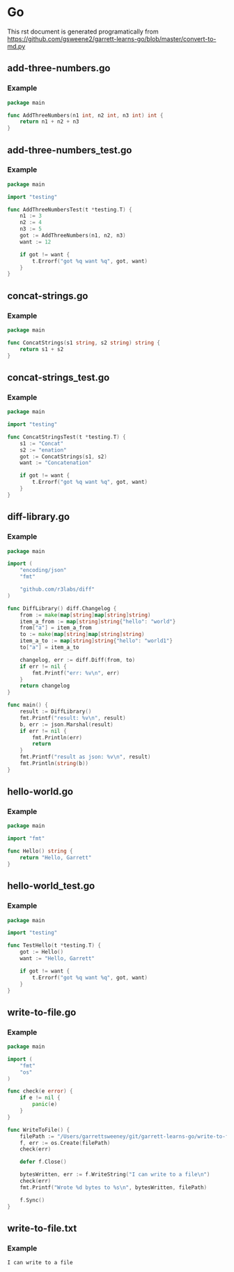 # Go

This rst document is generated programatically from https://github.com/gsweene2/garrett-learns-go/blob/master/convert-to-md.py

## add-three-numbers.go

### Example

```go
package main

func AddThreeNumbers(n1 int, n2 int, n3 int) int {
	return n1 + n2 + n3
}
```


## add-three-numbers_test.go

### Example

```go
package main

import "testing"

func AddThreeNumbersTest(t *testing.T) {
	n1 := 3
	n2 := 4
	n3 := 5
	got := AddThreeNumbers(n1, n2, n3)
	want := 12

	if got != want {
		t.Errorf("got %q want %q", got, want)
	}
}
```


## concat-strings.go

### Example

```go
package main

func ConcatStrings(s1 string, s2 string) string {
	return s1 + s2
}
```


## concat-strings_test.go

### Example

```go
package main

import "testing"

func ConcatStringsTest(t *testing.T) {
	s1 := "Concat"
	s2 := "enation"
	got := ConcatStrings(s1, s2)
	want := "Concatenation"

	if got != want {
		t.Errorf("got %q want %q", got, want)
	}
}
```


## diff-library.go

### Example

```go
package main

import (
	"encoding/json"
	"fmt"

	"github.com/r3labs/diff"
)

func DiffLibrary() diff.Changelog {
	from := make(map[string]map[string]string)
	item_a_from := map[string]string{"hello": "world"}
	from["a"] = item_a_from
	to := make(map[string]map[string]string)
	item_a_to := map[string]string{"hello": "world1"}
	to["a"] = item_a_to

	changelog, err := diff.Diff(from, to)
	if err != nil {
		fmt.Printf("err: %v\n", err)
	}
	return changelog
}

func main() {
	result := DiffLibrary()
	fmt.Printf("result: %v\n", result)
	b, err := json.Marshal(result)
	if err != nil {
		fmt.Println(err)
		return
	}
	fmt.Printf("result as json: %v\n", result)
	fmt.Println(string(b))
}
```


## hello-world.go

### Example

```go
package main

import "fmt"

func Hello() string {
	return "Hello, Garrett"
}
```


## hello-world_test.go

### Example

```go
package main

import "testing"

func TestHello(t *testing.T) {
	got := Hello()
	want := "Hello, Garrett"

	if got != want {
		t.Errorf("got %q want %q", got, want)
	}
}
```


## write-to-file.go

### Example

```go
package main

import (
	"fmt"
	"os"
)

func check(e error) {
	if e != nil {
		panic(e)
	}
}

func WriteToFile() {
	filePath := "/Users/garrettsweeney/git/garrett-learns-go/write-to-file.txt"
	f, err := os.Create(filePath)
	check(err)

	defer f.Close()

	bytesWritten, err := f.WriteString("I can write to a file\n")
	check(err)
	fmt.Printf("Wrote %d bytes to %s\n", bytesWritten, filePath)

	f.Sync()
}
```


## write-to-file.txt

### Example

```go
I can write to a file
```


